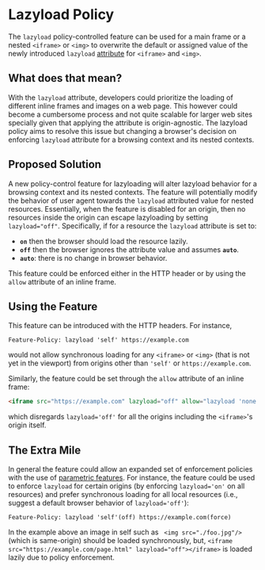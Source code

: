Lazyload Policy
===========

The `lazyload` policy-controlled feature can be used for a main frame or a nested
`<iframe>` or `<img>` to overwrite the default or assigned value of the newly
introduced `lazyload` [attribute](https://github.com/whatwg/html/pull/3752) for `<iframe>` and `<img>`.

What does that mean?
------------
With the `lazyload` attribute, developers could prioritize the loading of different inline frames and
images on a web page. This however could become a cumbersome process and not quite scalable for larger
web sites specially given that applying the attribute is origin-agnostic. The lazyload policy aims to resolve
this issue but changing a browser's decision on enforcing `lazyload` attribute for a browsing context and its nested
contexts.

Proposed Solution
------------
A new policy-control feature for lazyloading will alter lazyload behavior for a browsing context and its nested contexts. The feature will potentially modify the behavior of user agent towards the `lazyload` attributed value for nested resources. Essentially, when the feature is disabled for an origin, then no resources inside the origin can escape lazyloading by setting `lazyload="off"`. Specifically, if for a resource the `lazyload` attribute is set to:

  * **`on`** then the browser should load the resource lazily.
  * **`off`** then the browser ignores the attribute value and assumes **`auto`**.
  * **`auto`**: there is no change in browser behavior.
  
This feature could be enforced either in the HTTP header or by using the `allow` attribute of an inline frame.

Using the Feature
-------------

This feature can be introduced with the HTTP headers. For instance,
```HTTP
Feature-Policy: lazyload 'self' https://example.com
```
would not allow synchronous loading for any `<iframe>` or `<img>` (that is not yet in the viewport) from origins other than `'self'` or `https://example.com`.

Similarly, the feature could be set through the `allow` attribute of an inline frame:
```HTML
<iframe src="https://example.com" lazyload="off" allow="lazyload 'none'"></iframe>
```
which disregards `lazyload='off'` for all the origins including the `<iframe>`'s origin itself.

The Extra Mile
-----------
In general the feature could allow an expanded set of enforcement policies with the use of [parametric features](https://github.com/WICG/feature-policy/issues/163). For instance, the feature could be used to enforce `lazyload` for certain origins (by enforcing `lazyload='on'` on all resources) and prefer synchronous loading for all local resources (i.e., suggest a default browser behavior of `lazyload='off'`):
```
Feature-Policy: lazyload 'self'(off) https://example.com(force)
```
In the example above an image in self such as ``` <img src="./foo.jpg"/>``` (which is same-origin) should be loaded synchronously, but, `<iframe src="https://example.com/page.html" lazyload="off"></iframe>` is loaded lazily due to policy enforcement.
